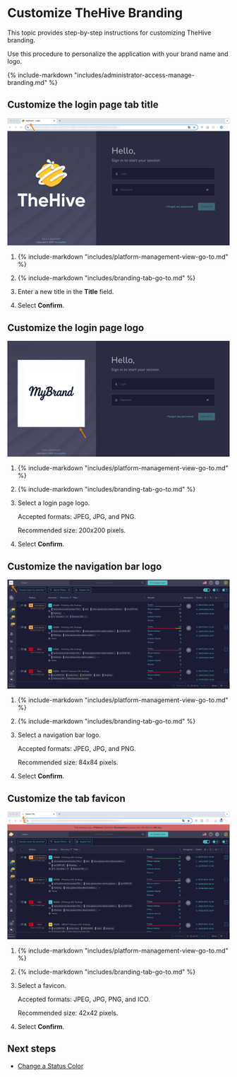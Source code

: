 # Customize TheHive Branding

<!-- md:license Platinum -->

This topic provides step-by-step instructions for customizing TheHive branding.

Use this procedure to personalize the application with your brand name and logo.

{% include-markdown "includes/administrator-access-manage-branding.md" %}

## Customize the login page tab title

![Customized tab name login](../images/administration-guides/branding-tab-login.png)

1. {% include-markdown "includes/platform-management-view-go-to.md" %}

2. {% include-markdown "includes/branding-tab-go-to.md" %}

3. Enter a new title in the **Title** field.

4. Select **Confirm**.

## Customize the login page logo

![Customized login page logo](../images/administration-guides/branding-login-page.png)

1. {% include-markdown "includes/platform-management-view-go-to.md" %}

2. {% include-markdown "includes/branding-tab-go-to.md" %}

3. Select a login page logo.

    Accepted formats: JPEG, JPG, and PNG.

    Recommended size: 200x200 pixels.

4. Select **Confirm**.

## Customize the navigation bar logo

![Customized navigation bar logo](../images/administration-guides/branding-navigation-bar.png)

1. {% include-markdown "includes/platform-management-view-go-to.md" %}

2. {% include-markdown "includes/branding-tab-go-to.md" %}

3. Select a navigation bar logo.

    Accepted formats: JPEG, JPG, and PNG.

    Recommended size: 84x84 pixels.

4. Select **Confirm**.

## Customize the tab favicon

![Customized tab favicon](../images/administration-guides/branding-favicon.png)

1. {% include-markdown "includes/platform-management-view-go-to.md" %}

2. {% include-markdown "includes/branding-tab-go-to.md" %}

3. Select a favicon.

    Accepted formats: JPEG, JPG, PNG, and ICO.
    
    Recommended size: 42x42 pixels.

4. Select **Confirm**.

<h2>Next steps</h2>

* [Change a Status Color](./status/change-color-of-a-status.md)
